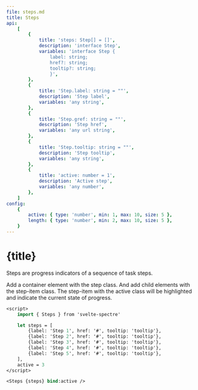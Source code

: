 ```yaml
---
file: steps.md
title: Steps
api:
    [
        {
            title: 'steps: Step[] = []',
            description: 'interface Step',
            variables: 'interface Step {
                label: string;
                href?: string;
                tooltip?: string;
                }',
        },
        {
            title: 'Step.label: string = ""',
            description: 'Step label',
            variables: 'any string',
        },
        {
            title: 'Step.gref: string = ""',
            description: 'Step href',
            variables: 'any url string',
        },
        {
            title: 'Step.tooltip: string = ""',
            description: 'Step tooltip',
            variables: 'any string',
        },
        {
            title: 'active: number = 1',
            description: 'Active step',
            variables: 'any number',
        },
    ]
config:
    {
        active: { type: 'number', min: 1, max: 10, size: 5 },
        length: { type: 'number', min: 2, max: 10, size: 5 },
    }
---
```


<script>
    import {Steps} from '$lib'
    import Knobs from '../_knobs.svelte'

    let state = { active: 3, length: 5 }

    $: steps = Array.from({length: state.length}, (x, i) => x = {
        label: `Step ${i + 1}`, href: '#', tooltip: 'tooltip'
        })
</script>

# {title}

Steps are progress indicators of a sequence of task steps.

Add a container element with the step class. And add child elements with the
step-item class. The step-item with the active class will be highlighted and
indicate the current state of progress.

<p>
    <Steps {steps} bind:active={state.active} />
</p>

<p>
    <Knobs bind:state {config}/>
</p>

```sv
<script>
    import { Steps } from 'svelte-spectre'

    let steps = [
        {label: 'Step 1', href: '#', tooltip: 'tooltip'},
        {label: 'Step 2', href: '#', tooltip: 'tooltip'},
        {label: 'Step 3', href: '#', tooltip: 'tooltip'},
        {label: 'Step 4', href: '#', tooltip: 'tooltip'},
        {label: 'Step 5', href: '#', tooltip: 'tooltip'},
    ],
    active = 3
</script>

<Steps {steps} bind:active />
```
